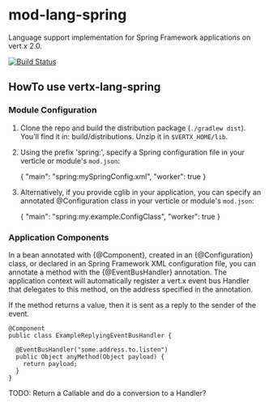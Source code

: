 # mod-lang-spring

Language support implementation for Spring Framework applications on vert.x 2.0.

[![Build Status](https://travis-ci.org/vert-x/vertx-junit-annotations.png?branch=master)](https://travis-ci.org/swilliams-vmw/vertx-lang-spring)



## HowTo use vertx-lang-spring

### Module Configuration

1. Clone the repo and build the distribution package (`./gradlew dist`).  You'll find it in: build/distributions. Unzip it in `$VERTX_HOME/lib`.

2. Using the prefix 'spring:', specify a Spring configuration file in your verticle or module's `mod.json`:

    {
      "main": "spring:mySpringConfig.xml",
      "worker": true
    }


3. Alternatively, if you provide cglib in your application, you can specify an annotated @Configuration class in your verticle or module's `mod.json`:

    {
      "main": "spring:my.example.ConfigClass",
      "worker": true
    }


### Application Components

In a bean annotated with {@Component}, created in an {@Configuration} class, or declared in an Spring Framework XML configuration file, you can annotate a method with the {@EventBusHandler} annotation.  The application context will automatically register a vert.x event bus Handler that delegates to this method, on the address specified in the annotation.

If the method returns a value, then it is sent as a reply to the sender of the event.

    @Component
    public class ExampleReplyingEventBusHandler {

      @EventBusHandler("some.address.to.listen")
      public Object anyMethod(Object payload) {
        return payload;
      }
    }

TODO: Return a Callable and do a conversion to a Handler?


